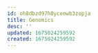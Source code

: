 ```yaml
---
id: oh8dbzd97h0ycenwb3zopja
title: Genomics
desc: ''
updated: 1675024259592
created: 1675024259592
---
```

